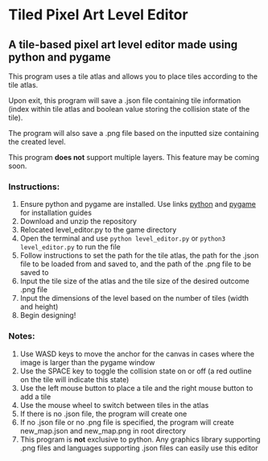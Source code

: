 # Tiled Pixel Art Level Editor

## A tile-based pixel art level editor made using python and pygame

This program uses a tile atlas and allows you to place tiles according to the tile atlas.

Upon exit, this program will save a .json file containing tile information (index within tile atlas and boolean value storing the collision state of the tile).

The program will also save a .png file based on the inputted size containing the created level.

This program **does not** support multiple layers. This feature may be coming soon.

### Instructions:

1. Ensure python and pygame are installed. Use links [python](https://www.python.org/) and [pygame](https://www.pygame.org/wiki/GettingStarted) for installation guides
2. Download and unzip the repository
3. Relocated level_editor.py to the game directory
4. Open the terminal and use ```python level_editor.py``` or ```python3 level_editor.py``` to run the file
5. Follow instructions to set the path for the tile atlas, the path for the .json file to be loaded from and saved to, and the path of the .png file to be saved to
6. Input the tile size of the atlas and the tile size of the desired outcome .png file
7. Input the dimensions of the level based on the number of tiles (width and height)
8. Begin designing!

### Notes:

1. Use WASD keys to move the anchor for the canvas in cases where the image is larger than the pygame window
2. Use the SPACE key to toggle the collision state on or off (a red outline on the tile will indicate this state)
3. Use the left mouse button to place a tile and the right mouse button to add a tile
4. Use the mouse wheel to switch between tiles in the atlas
5. If there is no .json file, the program will create one
6. If no .json file or no .png file is specified, the program will create new_map.json and new_map.png in root directory
7. This program is **not** exclusive to python. Any graphics library supporting .png files and languages supporting .json files can easily use this editor
